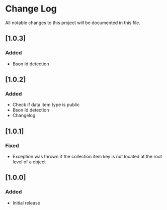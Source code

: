 # Change Log
All notable changes to this project will be documented in this file.

## [1.0.3]

### Added

- Bson Id detection

## [1.0.2]

### Added

- Check if data item type is public
- Bson Id detection
- Changelog

## [1.0.1]

### Fixed

- Exception was thrown if the collection item key is not located at the root level of a object

## [1.0.0]

### Added
- Initial release
